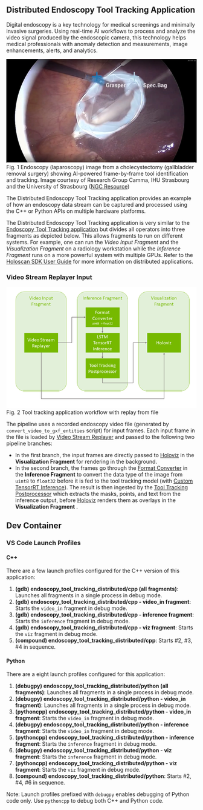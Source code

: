 ## Distributed Endoscopy Tool Tracking Application

Digital endoscopy is a key technology for medical screenings and minimally invasive surgeries. Using real-time AI workflows to process and analyze the video signal produced by the endoscopic camera, this technology helps medical professionals with anomaly detection and measurements, image enhancements, alerts, and analytics.


![](docs/app_endoscopy.png)<br>
Fig. 1 Endoscopy (laparoscopy) image from a cholecystectomy (gallbladder removal surgery) showing AI-powered frame-by-frame tool identification and tracking. Image courtesy of Research Group Camma, IHU Strasbourg and the University of Strasbourg ([NGC Resource](https://catalog.ngc.nvidia.com/orgs/nvidia/teams/clara-holoscan/resources/holoscan_endoscopy_sample_data))



The Distributed Endoscopy Tool Tracking application provides an example of how an endoscopy data stream can be captured and processed using the C++ or Python APIs on multiple hardware platforms.

The Distributed Endoscopy Tool Tracking application is very similar to the [Endoscopy Tool Tracking application](../endoscopy_tool_tracking/) but divides all operators into three fragments as depicted below. 
This allows fragments to run on different systems. For example, one can run the *Video Input Fragment* and the *Visualization Fragment* on a radiology workstation while the *Inference Fragment* runs on a more powerful system with multiple GPUs. Refer to the [Holoscan SDK User Guide](https://docs.nvidia.com/holoscan/sdk-user-guide/holoscan_core.html) for more information on distributed applications.

### Video Stream Replayer Input
![](docs/workflow_tool_tracking_replayer.png)<br>
Fig. 2 Tool tracking application workflow with replay from file


The pipeline uses a recorded endoscopy video file (generated by `convert_video_to_gxf_entities` script) for input frames. Each input frame in the file is loaded by [Video Stream Replayer](https://docs.nvidia.com/clara-holoscan/sdk-user-guide/holoscan_operators_extensions.html#operators) and passed to the following two pipeline branches:
- In the first branch, the input frames are directly passed to [Holoviz](https://docs.nvidia.com/clara-holoscan/sdk-user-guide/holoscan_operators_extensions.html#operators) in the **Visualization Fragment** for rendering in the background.
- In the second branch, the frames go through the [Format Converter](https://docs.nvidia.com/clara-holoscan/sdk-user-guide/holoscan_operators_extensions.html#operators) in the **Inference Fragment** to convert the data type of the image from `uint8` to `float32` before it is fed to the tool tracking model (with [Custom TensorRT Inference](https://docs.nvidia.com/clara-holoscan/sdk-user-guide/holoscan_operators_extensions.html#operators)). The result is then ingested by the [Tool Tracking Postprocessor](https://docs.nvidia.com/clara-holoscan/sdk-user-guide/holoscan_operators_extensions.html#operators) which extracts the masks, points, and text from the inference output, before [Holoviz](https://docs.nvidia.com/clara-holoscan/sdk-user-guide/holoscan_operators_extensions.html#operators) renders them as overlays in the **Visualization Fragment** .


## Dev Container

### VS Code Launch Profiles

#### C++

There are a few launch profiles configured for the C++ version of this application:

1. **(gdb) endoscopy_tool_tracking_distributed/cpp (all fragments)**: Launches all fragments in a single process in debug mode.
2. **(gdb) endoscopy_tool_tracking_distributed/cpp - video_in fragment**: Starts the `video_in` fragment in debug mode.
3. **(gdb) endoscopy_tool_tracking_distributed/cpp - inference fragment**: Starts the `inference` fragment in debug mode.
4. **(gdb) endoscopy_tool_tracking_distributed/cpp - viz fragment**: Starts the `viz` fragment in debug mode.
5. **(compound) endoscopy_tool_tracking_distributed/cpp**: Starts #2, #3, #4 in sequence.


#### Python

There are a eight launch profiles configured for this application:

1. **(debugpy) endoscopy_tool_tracking_distributed/python (all fragments)**: Launches all fragments in a single process in debug mode.
2. **(debugpy) endoscopy_tool_tracking_distributed/python - video_in fragment)**: Launches all fragments in a single process in debug mode.
3. **(pythoncpp) endoscopy_tool_tracking_distributed/python - video_in fragment**: Starts the `video_in` fragment in debug mode.
4. **(debugpy) endoscopy_tool_tracking_distributed/python - inference fragment**: Starts the `video_in` fragment in debug mode.
5. **(pythoncpp) endoscopy_tool_tracking_distributed/python - inference fragment**: Starts the `inference` fragment in debug mode.
6. **(debugpy) endoscopy_tool_tracking_distributed/python - viz fragment**: Starts the `inference` fragment in debug mode.
4. **(pythoncpp) endoscopy_tool_tracking_distributed/python - viz fragment**: Starts the `viz` fragment in debug mode.
5. **(compound) endoscopy_tool_tracking_distributed/python**: Starts #2, #4, #6 in sequence.

Note: Launch profiles prefixed with `debugpy` enables debugging of Python code only. Use `pythoncpp` to debug both C++ and Python code.
